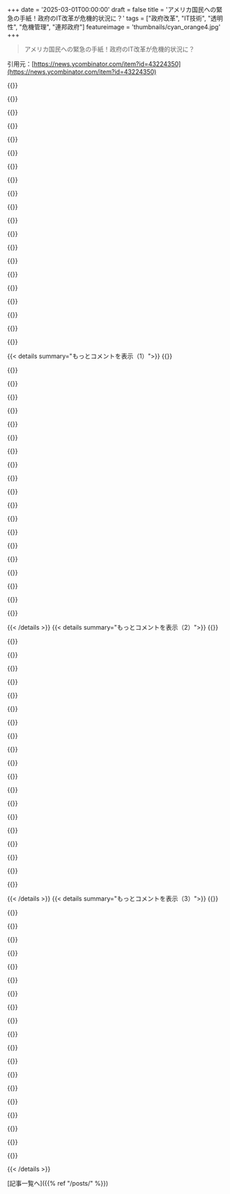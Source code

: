 +++
date = '2025-03-01T00:00:00'
draft = false
title = 'アメリカ国民への緊急の手紙！政府のIT改革が危機的状況に？'
tags = ["政府改革", "IT技術", "透明性", "危機管理", "連邦政府"]
featureimage = 'thumbnails/cyan_orange4.jpg'
+++

> アメリカ国民への緊急の手紙！政府のIT改革が危機的状況に？

引用元：[https://news.ycombinator.com/item?id=43224350](https://news.ycombinator.com/item?id=43224350)

{{<matomeQuote body="今回の予算カットは本当に意味不明で、組織が自ら利益を上げてるのにカットする理由が分からない。今回のAll InのポッドキャストでJason CalcanisがUSPSを週一配達に減らすべきと言ってたのには驚いた。実際USPSは年間100B以上の荷物を配達してるのに。運営してる人たちとの隔たりが心配だ。" userName="carlgreene" createdAt="2025-03-01T22:31:40" color="#ff5733">}}

{{<matomeQuote body="財政的なカットが目的じゃない。もしそうなら、ここから始めないだろう。18Fは共有の技術リソースや支援コストの削減で自分のコストを相殺できてるはず。目的はアメリカ政府を破壊して民営化することだ。ロシアのように。" userName="gkoberger" createdAt="2025-03-01T22:44:47" color="#ff5c5c">}}

{{<matomeQuote body="目的はシステムを壊して権力のチェックとバランスを無くすこと。そうすれば独裁政権になる邪魔がなくなる。ロシアは敵じゃなくて最大の味方だ。" userName="geoka9" createdAt="2025-03-01T22:51:49" color="#ff5c5c">}}

{{<matomeQuote body="今の政権には“チェックとバランス”が存在しない。91-6で負けた候補者に支持される市で、行政府が支配され続けてる。人々の投票に関係なく、政府は移民やグローバリズムを押し進める。慣習的に誰がそれを決めたのか？" userName="rayiner" createdAt="2025-03-01T23:11:15" color="">}}

{{<matomeQuote body="各部門、行政府の中にもいくつかのチェックとバランスは存在する。それは法律や伝統に基づくものだが、あなたはその専門知識があるのか？" userName="usernomdeguerre" createdAt="2025-03-01T23:30:04" color="">}}

{{<matomeQuote body="彼はDCエリアの弁護士で、単一行政理論の支持者のようだ。" userName="no-thank-you" createdAt="2025-03-01T23:33:16" color="">}}

{{<matomeQuote body="“一般相対性理論と特殊相対性理論”が“理論”と言われるようなものだ。技術的には正しいが誤解を招く。記事I, II, IIIにはそれぞれ立法、司法、行政権が議会、大統領、最高裁に付与されている。" userName="rayiner" createdAt="2025-03-01T23:45:27" color="">}}

{{<matomeQuote body="＞誰かが議会が立法または司法権を、憲法で定められた権限の拘束を受けずに行使できる法律を作れると思うのか？<br>はい。その考えは実現可能だと思う。行政権の大部分は議会により決められる。" userName="dctoedt" createdAt="2025-03-02T01:27:21" color="#ff5c5c">}}

{{<matomeQuote body="記事IIには「行政権は大統領に付与される」と書かれている。議会は法律を通じて大統領への権限を増減させることはできるが、作成された権限は最終的に大統領に投資されなければならない。" userName="rayiner" createdAt="2025-03-02T02:03:38" color="">}}

{{<matomeQuote body="フォースはJediとSith両方が使えるもので、'the'の使い方は特定の個人だけのものを示すわけじゃない。Commonwealth諸国では、'the Crown'が最終的な決定権を持っているが、これは行政、立法、司法の機能も指している。つまり、違う個人が同じ力を持っているってことだよ。" userName="shakna" createdAt="2025-03-02T11:31:10" color="">}}

{{<matomeQuote body="‘チェックアンドバランス’は憲法に関する用語だ。憲法の第2条冒頭には「行政権はアメリカ合衆国大統領に与えられる」と書いてある。そして、議会スタッフや司法の法廷書記官が選挙で選ばれたオフィシャルに制約をかけるとは誰も思わない。大統領もその変わりはないはずだ。" userName="rayiner" createdAt="2025-03-01T23:40:50" color="#ff33a1">}}

{{<matomeQuote body="業界じゃなくて機関のことを言ってるんだろ？ほとんど全ての連邦機関が彼を調査してたし、TeslaはNLRBやEEOCの調査件数記録を更新してる。人種差別の事件も多くて、従業員が工場の壁に差別的なスラングを描いてたのに管理側は無視してた。ムスクが連邦政府をバラバラにしようとしてるのは怨みからだと思うよ。" userName="KennyBlanken" createdAt="2025-03-01T23:34:16" color="#785bff">}}

{{<matomeQuote body="アメリカでビジネスを始めるにはどうするの？交通省、司法省、労働省、内務省、農務省、NLRB、EEOC、EPA、SEC、FCC、FTCに従わなきゃいけない中で、どうやってそれをするんだ？本当にムカつくよ。" userName="rufus_foreman" createdAt="2025-03-02T00:26:40" color="">}}

{{<matomeQuote body="もし本気で聞いてるなら、ここを見てみて：<a href=”https://www.sos.ca.gov/business-programs/business-entities/s”>https://www.sos.ca.gov/business-programs/business-entities/s</a><br>それとも、ファシストが完全に政権を握るのを待った方が簡単だと思うよ。" userName="hypothesis" createdAt="2025-03-02T00:36:04" color="">}}

{{<matomeQuote body="何を減らすの？どのように？どこで？選択は意味があるし、そこに触れないのは無知だよ。俺が君の‘GUT’の体重を減らさせようとするのは、‘SKULL’の体重を減らすのとは違う。いつ、どこで、どの速さが重要だよ。もっと識別力を持て。" userName="patcon" createdAt="2025-03-02T07:01:44" color="">}}

{{<matomeQuote body="ムスクを攻撃する理由はあるかもしれないけど、前政権の法律闘争の傾向が全ての調査を曇らせてる。政治目的のために政治的ライバルを調査するのに、チェックアンドバランスなんて無い。ムスクが今後政府を武器化させないようにしようとしてるのも当然だ。" userName="scarab92" createdAt="2025-03-02T00:17:06" color="#785bff">}}

{{<matomeQuote body="法の戦争という主張が問題なのは、調査が正当な理由でも起こることだ。例えば、トランプのバスルームの機密文書。これは法の戦争ではなく、法律を破った男が調査されてるだけだ。ムスクは真実を語らない人物で、最近もゲームについて嘘をついてた。‘法の戦争’は、野党が被害者ぶるための言い訳だよ。" userName="Eddy_Viscosity2" createdAt="2025-03-02T00:28:18" color="#ff5c5c">}}

{{<matomeQuote body="管理予算局のトップが言ってたけど、官僚たちをトラウマにさせたいらしい。朝起きて出勤したくないと思わせたいし、エネルギー業界に対するEPAのルールを実施できないくらい資金を減らしたいんだって。そのために官僚たちを苦しめようとしてる。" userName="hayst4ck" createdAt="2025-03-01T23:07:44" color="">}}

{{<matomeQuote body="官僚がルールを作ってるっていう暗黙の前提があるみたいだけど、本当はそのルールは議会からの要請なんだよね。ルールが少なくなってほしいなら、議会が削減するべきだし、政府に何かを頼むなら質を保つべきだと思う。最悪なのは、ルールが多すぎて実施が下手で、何年も待たされることだよ。" userName="ajmurmann" createdAt="2025-03-01T23:33:46" color="#ff5c5c">}}

{{<matomeQuote body="官僚がルールを作ってるっていう暗黙の前提は一般的にあってるかな。ほとんどの規則は、あいまいな法律に基づくエージェンシーのルール作りから来てるし。だから共和党が18Fみたいなイデオロギーの多様性がない組織に不快感を持つのもわかる。" userName="scarab92" createdAt="2025-03-02T00:02:42" color="">}}

{{< details summary="もっとコメントを表示（1）">}}
{{<matomeQuote body="官僚のイデオロギーの多様性は、常駐する公務員に対する戦争の対象になってるんだよね。今は党派的な恩恵を重視してるから。" userName="dragonwriter" createdAt="2025-03-02T00:14:03" color="">}}

{{<matomeQuote body="今の公務員の構成がイデオロギー的に多様だと思ってるの？実際は全然違うよ。18Fには保守的な人は一人もいなかった。" userName="scarab92" createdAt="2025-03-02T00:45:10" color="">}}

{{<matomeQuote body="それが実力主義で人を雇うことの副作用なんだよね。政府で効果的に変化を起こしたい人は、進歩的な見解を持つことが多い。" userName="defrost" createdAt="2025-03-02T00:53:32" color="">}}

{{<matomeQuote body="DOGEはイデオロギー的に多様なの？最近の報道では、主に白人男性ばかりみたいだよ。" userName="hypothesis" createdAt="2025-03-02T00:53:11" color="">}}

{{<matomeQuote body="これを解決する方法は、表向きの目標が本当の目標ではないと気づくことだよ。USDSや18Fは、DOGEがやりたがってる仕事をやってたのに、新政権が始まってから2ヶ月も経たないうちに解体された。" userName="ronbenton" createdAt="2025-03-01T22:39:06" color="#38d3d3">}}

{{<matomeQuote body="『All In Podcast』のスターたちが知的に欠けてることに気づいたのなら、あなたは注意を払ってなかったね。" userName="blitzar" createdAt="2025-03-01T22:37:06" color="">}}

{{<matomeQuote body="実際には彼らは知的に欠けてるわけじゃない。彼らは意図的に宣伝を広めて、アメリカでのオリガルヒ的な乗っとりを大衆に受け入れやすくしようとしてる。" userName="ncallaway" createdAt="2025-03-01T22:44:12" color="">}}

{{<matomeQuote body="効率化とコスト削減のために減らしたってみんなが信じるのはもう無理だよね。" userName="soared" createdAt="2025-03-01T22:37:30" color="">}}

{{<matomeQuote body="減らす目的はコスト削減じゃなくて、ポピュリストが自分たちに反対だと思ってる連邦官僚を罰するためだね。" userName="umanwizard" createdAt="2025-03-01T22:42:28" color="#45d325">}}

{{<matomeQuote body="＞”USPSは年間1000億個以上の荷物を配達してるよ。”<br>これは毎年の郵便物のことかな？荷物って言うとパッケージのイメージが強い。調べると半分以上はマーケティングメールで、60Bがスパムで、普段はそのうちの9割はゴミ箱行きだし、開封するのも5％未満だな。USPSの価値は分かるけど、100Bの数字には価値ゼロのものがたくさん含まれてる気がする。" userName="furyofantares" createdAt="2025-03-01T22:47:47" color="">}}

{{<matomeQuote body="100Bの数字には明らかに無価値なものが多いと思うけど、アメリカ人や大人じゃないみたいで、文書が必要なんて思ってないリストを見てびっくり。<br>- 失業税の書類<br>- 生命保険の書類<br>- IRSの通知<br>- 公共料金の返金<br>- 保険の書類<br>- 病院のセキュリティ侵害の通知<br>- 急な医療請求の通知<br>- ナンバープレート<br>- 車両登録<br>- 保険の書類<br>- 引越し後の公共料金のクレジット<br>- IRSからの9500万ドルのチェック<br>- 保険会社からの払い戻しチェック<br>- IRSとのやり取りは手紙以外不可。電話やネットはダメ。<br>- 仕事中のケガ？書類が紙で届くよ。" userName="reaperducer" createdAt="2025-03-01T23:01:15" color="#ff33a1">}}

{{<matomeQuote body="その中のどれも、100Bも有用な郵便物が届いてるってことにはならないよね。多くの有用な郵便物があっても、その数字は誰も信じられないと思う。" userName="furyofantares" createdAt="2025-03-01T23:11:44" color="">}}

{{<matomeQuote body="＞”USPSは年間1000億個以上の荷物を配達してるよ。”<br>その中で実際に欲しい、必要なものはどれくらいなんだ？USPSは価値あるサービスだけど、ほぼスパムが収入源で、99％はゴミ箱送りだよ。" userName="imgabe" createdAt="2025-03-01T23:03:06" color="">}}

{{<matomeQuote body="＞”USPSは年間1000億個以上の荷物を配達してるよ。”<br>最近の郵便は90％がスパムのクーポンやクレジットカードのオファーだよ。" userName="usaphp" createdAt="2025-03-01T22:54:32" color="">}}

{{<matomeQuote body="USPSを利用したいなら年数ドルの手数料を取るってアイデアはいいと思う。税金からの赤字を減らす手助けになるし。" userName="nodesocket" createdAt="2025-03-01T22:59:59" color="#ff5733">}}

{{<matomeQuote body="この政権のやってることにはあまり賛成できないけど、USPSに関しては、家族が大事な郵便物を年に1、2通しか受け取らないし、毎日無駄な広告はたくさん届いている。郵便物の多くはゴミ箱行きなのが現実。私の会社も一年間で重要な郵便が一通も来てないかも。みんなに当てはまるわけじゃないけど、配達頻度を減らせばお金の節約になると思う。" userName="api" createdAt="2025-03-01T22:45:47" color="">}}

{{<matomeQuote body="USPSが配達コスト以下でジャンクメールを配るのは良くないけど、実際そんなことはないと思う。ジャンクメールは嫌いだけど、収入になるのは明らかで、それが他のサービスのコストを下げる助けになってるはず。" userName="matthewdgreen" createdAt="2025-03-01T22:57:14" color="">}}

{{<matomeQuote body="政府が情報技術を取り入れて透明性や効率を高めるのを見ている立場として、ほんとにがっかり。今は信頼が失われているのに、10年前に戻るような状況だ。市民社会が短期的に支えることを願う。" userName="derektank" createdAt="2025-03-01T22:32:45" color="#ff33a1">}}

{{<matomeQuote body="これは偶然じゃない。意図的に機関への不信を広めている人たちがいる。" userName="jfengel" createdAt="2025-03-01T23:11:00" color="">}}

{{<matomeQuote body="この世代のファシズムの横暴さが無能で ineffectual なのは大きなメリットだ。危機が深刻になる前に教訓を得られるかもしれない。" userName="sho_hn" createdAt="2025-03-01T22:40:19" color="">}}


{{< /details >}}
{{< details summary="もっとコメントを表示（2）">}}
{{<matomeQuote body="ムッソリーニやヒトラーも当時はバカな奴らだと思われてたんだ。権力を握る前はね。" userName="fishnchips" createdAt="2025-03-01T22:43:48" color="">}}

{{<matomeQuote body="君の言う通り。これは貴重な教訓だ。 https://archive.is/xh2Ci 歴史を意識してもこのコメントを変えないよ。間違ってないことを願う。" userName="sho_hn" createdAt="2025-03-01T22:44:44" color="">}}

{{<matomeQuote body="彼らは間違ってはいなかった。両者は数多くの悲惨な決断を導いて、数百万の命を奪ったし、自国を壊した。バカな奴って表現は的確だと思う。" userName="danny_codes" createdAt="2025-03-01T23:20:24" color="#ff5733">}}

{{<matomeQuote body="ワシントンポストのコラムニストがヒトラーの最初の100日間のメディア報道を追ってる。彼をバカだとか無害だと見ている人が多かったのは興味深いね。 https://www.instagram.com/petula_d/" userName="Breza" createdAt="2025-03-07T16:08:13" color="">}}

{{<matomeQuote body="君の言う通りだけど、ヒトラーは何年も影に隠れて生きていた。情報時代は真実を見せる力もあるけど、誤情報も効率よく広めちゃう。でも、いつか真実がカメラに映る瞬間が来るよ。" userName="johnnyanmac" createdAt="2025-03-04T19:18:36" color="">}}

{{<matomeQuote body="どうやって無力かつ同時に民主主義を壊してるのか分からん。効果がないのか、それとも害を及ぼしてるのか？" userName="whamlastxmas" createdAt="2025-03-02T04:07:20" color="">}}

{{<matomeQuote body="Russell Voughtが政府職員について語るの見たほうがいいぞ。＞”我々は官僚をトラウマにしたい。”" userName="hayst4ck" createdAt="2025-03-01T23:04:13" color="#ff5c5c">}}

{{<matomeQuote body="政府職員が仕事を嫌がるってのは、国を運営するいい方法とは思えん..." userName="AzzyHN" createdAt="2025-03-01T23:30:06" color="">}}

{{<matomeQuote body="これ見るの本当に恐ろしい。あの人たちが成功して、行動の報いを受けないのがもっと怖い。" userName="boroboro4" createdAt="2025-03-01T23:21:35" color="#ff5c5c">}}

{{<matomeQuote body="残念ながら、これが始まりに過ぎない。" userName="SlightlyLeftPad" createdAt="2025-03-05T18:15:20" color="">}}

{{<matomeQuote body="アメリカ人じゃないけど、18Fが受けた影響は知ってる。みんな、いい仕事してたのに！" userName="samwillis" createdAt="2025-03-01T22:33:02" color="">}}

{{<matomeQuote body="これはただの破壊行為だ。政府を機能させたくないだけ。" userName="dj_gitmo" createdAt="2025-03-01T22:27:50" color="">}}

{{<matomeQuote body="これが民営化の古典的な手法だ。まず政府サービスをけちって、次に民間がどれだけ優れてるか見せる。" userName="TrackerFF" createdAt="2025-03-01T22:36:42" color="#ff5733">}}

{{<matomeQuote body="これ、でももっと残酷な面がある。終わりのゲームは、ほとんどの人が失敗や不運に翻弄される状態だ。" userName="TheOtherHobbes" createdAt="2025-03-01T22:51:25" color="#ff5733">}}

{{<matomeQuote body="社会がどちらの管理がいいか決められないから、政府と民間が揺れ動いてる。もっとスムーズに移行できる経済システムが必要だ。" userName="anal_reactor" createdAt="2025-03-01T23:09:49" color="#ff5c5c">}}

{{<matomeQuote body="政府が必要とされることは分かってる。公共財は政府が扱った方が一般的に良いんだよね。もちろん民間も手助けできるけど、タダ乗りする人を好まないからね。" userName="bix6" createdAt="2025-03-02T02:08:07" color="#ff5733">}}

{{<matomeQuote body="おっしゃる通り、社会って言うのは「少数の超金持ち対大多数のアメリカ人」ってことだよね。そういう人たちは影で動いて他人に策略を練らせるけど、結局目を覚ました人々の意志がそれに立ち向かうんだ。" userName="johnnyanmac" createdAt="2025-03-04T19:22:07" color="#785bff">}}

{{<matomeQuote body="今の状況がそうだよね。あの就任式にいた億万長者たち、彼らは政府に入り込んでる。" userName="sitkack" createdAt="2025-03-01T23:39:28" color="">}}

{{<matomeQuote body="まさに今アメリカの教育システムで起きてることだよ。<br>1. 公教育への資金や投資を削減。<br>2. 教育システムが壊れてるって言って民営化を進める。<br>3. 公立学校を切り捨てる一方で、チャーター校や私立学校にバウチャーで資金をつける。<br>残念ながら、まだ4と5の段階で、全ての人に良い教育を戻す手立てが見えてない。" userName="samch" createdAt="2025-03-02T03:04:53" color="#ff5c5c">}}

{{<matomeQuote body="教育が元に戻るのは、多分あと15〜20年かかるだろうね。まだFAFOの「混乱」してる時期だから。悪い成績が続かないと、問題は公教育じゃなくて幼児教育への投資不足だって分からないだろうね。" userName="xmprt" createdAt="2025-03-02T03:08:55" color="#38d3d3">}}


{{< /details >}}
{{< details summary="もっとコメントを表示（3）">}}
{{<matomeQuote body="4と5の段階に対する楽観的な見方、素晴らしいね。" userName="adsteel_" createdAt="2025-03-01T22:46:14" color="">}}

{{<matomeQuote body="＞ “政府を衰弱させる”って古い民営化の手法だよね<br>1. 政府サービスを削減して無力化。<br>多分、政府の仕事は市場より低い賃金を提供してるよ、これは現大統領の前からそうだったけど。<br>3. 契約を仲間に渡す。<br>Microsoftがアメリカ政府から150億ドルを得てるんだけど、これって彼らの『仲間』ってことなのか？<br>全体として、そういう手法は古いとは思うけど、今のやり方はあまり洗練されてないよね。" userName="betaby" createdAt="2025-03-01T22:47:36" color="#ff5c5c">}}

{{<matomeQuote body="3aっていう「私たちがサービスを民営化すると、よりコスト効率が良いように見せるために顧客を選別する」っていうのもあるよ。顧客を選ぶことで比較自体が無効になるんだ。要するに、これは偏見を持っている人々の古典的な手法だよね。" userName="devonkim" createdAt="2025-03-01T22:58:35" color="#ff5733">}}

{{<matomeQuote body="借金の水準は持続不可能な状態だよな、競争が足りないせいで。" userName="dagelf" createdAt="2025-03-01T22:46:44" color="">}}

{{<matomeQuote body="最富裕層がロビー活動で税金を減らそうとお金を盗んでるのが原因だわ。今も進行中で、最近下院が900億ドルのメディケイドカットを通した。赤字を削減したいなら、富裕層にも分担してもらわないと。赤字のことを語る人はこの話をしないね。" userName="johnnyanmac" createdAt="2025-03-04T19:24:18" color="#ff33a1">}}

{{<matomeQuote body="やっと理解してる人がいたんだな。彼らは故意に人を傷つけようとしてる。" userName="Apreche" createdAt="2025-03-01T22:29:42" color="">}}

{{<matomeQuote body="昨年から、この政権は特に人を傷つけるための政府だって明らかだった。" userName="teaearlgraycold" createdAt="2025-03-01T22:36:27" color="#45d325">}}

{{<matomeQuote body="いつまでキーボードを叩いてるか考えてみ！確かに今は快適だけど、これがずっと続くと思う？" userName="jaybrendansmith" createdAt="2025-03-02T01:36:28" color="">}}

{{<matomeQuote body="座って、自分に問いかけてみ。何があれば仕事を辞めて街に出る？真剣に考えて、答えを書いて、目立つところに置いておけ。毎日ニュースを読んで、カードの内容が実現したら、たとえ一人でも街に出ろ。" userName="Apreche" createdAt="2025-03-02T02:16:36" color="">}}

{{<matomeQuote body="もうフルタイムの仕事がないんだ。仕事探しの時間を使って抗議に参加したり、議員に電話したりしてる。＞『たとえ一人でも、やるべきだ』なんて言うけど、力が足りない今は無意味だから、みんな集まって行動しないとだめだよ。" userName="johnnyanmac" createdAt="2025-03-04T19:26:25" color="#45d325">}}

{{<matomeQuote body="何かアイデアある？すでにいくつかの兆候が出てるかも。例えば、1. 世界経済崩壊、2. WW III、3. 大パンデミック、4. 戦 martial law、5. 選挙が中止、6. すべての上。" userName="jaybrendansmith" createdAt="2025-03-02T16:01:27" color="">}}

{{<matomeQuote body="引用部は”実際の引用は逆だよ”ってことだね。親は単なるバカなカットをする意図があるのか、壊そうとしてる証拠を何に基づいてるのか疑問だよ。適当な解決策を打ち出す傾向がある歴史はあるけどさ。" userName="doitLP" createdAt="2025-03-01T22:47:57" color="">}}

{{<matomeQuote body="公共の健康対策とか、科学機関や教育の戦争を善意の証拠と取るのは難しいね。防衛や化石燃料の補助金から始める必要があるのに、それを無視してる。富や肌の色が美徳を決めるっていう考え方は、下層を搾取したいっていう自由を阻害する、まったく不自然なことだ。" userName="TheOtherHobbes" createdAt="2025-03-01T23:00:37" color="#ff33a1">}}

{{<matomeQuote body="引用部は”実際の引用は逆なんだ”。俺はそれをちゃんと分かってるよ。親が意図的に害を与えようとしてる証拠は何だって？2016年からニュースを見ればいいんじゃない？リストアップしてもキリがないよ。Elonは産業のキャプテンと見られてるから、無能な可能性もあるし。" userName="aqueueaqueue" createdAt="2025-03-01T22:55:04" color="">}}

{{<matomeQuote body="親が単なるバカなカットをする意図があるなんて証拠、彼ら自身の言葉にあるじゃん。引用部は”そのことに関しては、こちらのリンクを見て”。" userName="johnnyanmac" createdAt="2025-03-04T19:28:19" color="">}}

{{<matomeQuote body="単純で大雑把な解決策は害を与える意図があるってことだね。チームを無作為に解雇するのは即知的なダメージをもたらす。政府の技術がうまく機能してほしい人なら、そんなことするわけがない。技術が劣化することで達成できる目標があるのなら見たことがないよ。" userName="SpicyLemonZest" createdAt="2025-03-01T23:11:04" color="#ff5733">}}

{{<matomeQuote body="これを単なる破壊行為とは呼ばない。政府が機能しないことが目標じゃなく、全ての政府の機能が権力者の利益のためでなきゃいけない。18Fは人気があって効果的だったけど、うまくやってただけで今の政権には逆効果だったってことだよ。要するに、これは粛清だ。" userName="ajross" createdAt="2025-03-01T22:34:03" color="#ff5733">}}

{{<matomeQuote body="俺の経験だと湿地は自然を壊して、不動産開発者が自分のために舗装するなんてことをするために排水される。今の状況にはぴったりの比喩だな。でも、プロパガンダがその用語を”ディープステート”を破壊する意味で巧みに捉えてるのが辛いところ。" userName="pixelready" createdAt="2025-03-02T00:11:32" color="">}}

{{<matomeQuote body="湿地の排水や川の直線化は適切な比喩だね。それがどんなに悪いことか分からない人がいると問題だ。こういうのは洪水被害を増やし、生物多様性を減らして、化学物質を取り込むフィルターを壊してしまうから。全般的にバカな選択だよ。" userName="defrost" createdAt="2025-03-02T00:21:41" color="#38d3d3">}}

{{<matomeQuote body="その通り、彼らがやろうとしてることだね。" userName="badgersnake" createdAt="2025-03-01T22:45:22" color="">}}


{{< /details >}}


[記事一覧へ]({{% ref "/posts/" %}})
